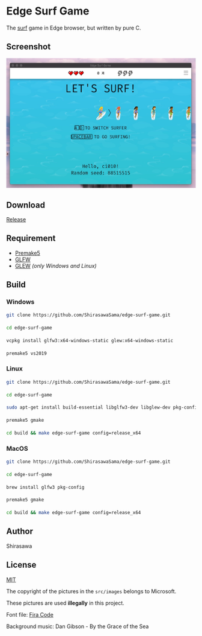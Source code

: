 # Edge Surf Game

The [surf](edge://surf) game in Edge browser, but written by pure C.

## Screenshot

![](screenshot.jpg)

## Download

[Release](https://github.com/ShirasawaSama/edge-surf-game/releases)

## Requirement

- [Premake5](https://premake.github.io/)
- [GLFW](https://github.com/glfw/glfw)
- [GLEW](https://github.com/nigels-com/glew) _(only Windows and Linux)_

## Build

### Windows

```bash
git clone https://github.com/ShirasawaSama/edge-surf-game.git

cd edge-surf-game

vcpkg install glfw3:x64-windows-static glew:x64-windows-static

premake5 vs2019
```

### Linux

```bash
git clone https://github.com/ShirasawaSama/edge-surf-game.git

cd edge-surf-game

sudo apt-get install build-essential libglfw3-dev libglew-dev pkg-config

premake5 gmake

cd build && make edge-surf-game config=release_x64
```

### MacOS

```bash
git clone https://github.com/ShirasawaSama/edge-surf-game.git

cd edge-surf-game

brew install glfw3 pkg-config

premake5 gmake

cd build && make edge-surf-game config=release_x64
```

## Author

Shirasawa

## License

[MIT](LICENSE)

The copyright of the pictures in the `src/images` belongs to Microsoft.

These pictures are used **illegally** in this project.

Font file: [Fira Code](https://github.com/tonsky/FiraCode)

Background music: Dan Gibson - By the Grace of the Sea
